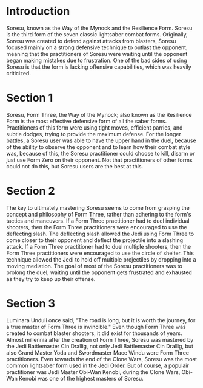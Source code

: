 # Introduction

Soresu, known as the Way of the Mynock and the Resilience Form.
Soresu is the third form of the seven classic lightsaber combat forms.
Originally, Soresu was created to defend against attacks from blasters, Soresu focused mainly on a strong defensive technique to outlast the opponent, meaning that the practitioners of Soresu were waiting until the opponent began making mistakes due to frustration.
One of the bad sides of using Soresu is that the form is lacking offensive capabilities, which was heavily criticized.

# Section 1

Soresu, Form Three, the Way of the Mynock; also known as the Resilience Form is the most effective defensive form of all the saber forms.
Practitioners of this form were using tight moves, efficient parries, and subtle dodges, trying to provide the maximum defense.
For the longer battles, a Soresu user was able to have the upper hand in the duel, because of the ability to observe the opponent and to learn how their combat style was, because of this, the Soresu practitioner could choose to kill, disarm or just use Form Zero on their opponent.
Not that practitioners of other forms could not do this, but Soresu users are the best at this.

# Section 2

The key to ultimately mastering Soresu seems to come from grasping the concept and philosophy of Form Three, rather than adhering to the form's tactics and maneuvers.
If a Form Three practitioner had to duel individual shooters, then the Form Three practitioners were encouraged to use the deflecting slash.
The deflecting slash allowed the Jedi using Form Three to come closer to their opponent and deflect the projectile into a slashing attack.
If a Form Three practitioner had to duel multiple shooters, then the Form Three practitioners were encouraged to use the circle of shelter.
This technique allowed the Jedi to hold off multiple projectiles by dropping into a moving mediation.
The goal of most of the Soresu practitioners was to prolong the duel, waiting until the opponent gets frustrated and exhausted as they try to keep up their offense.

# Section 3

Luminara Unduli once said, "The road is long, but it is worth the journey, for a true master of Form Three is invincible." Even though Form Three was created to combat blaster shooters, it did exist for thousands of years.
Almost millennia after the creation of Form Three, Soresu was mastered by the Jedi Battlemaster Cin Drallig, not only Jedi Battlemaster Cin Drallig, but also Grand Master Yoda and Swordmaster Mace Windu were Form Three practitioners.
Even towards the end of the Clone Wars, Soresu was the most common lightsaber form used in the Jedi Order.
But of course, a populair practitioner was Jedi Master Obi-Wan Kenobi, during the Clone Wars, Obi-Wan Kenobi was one of the highest masters of Soresu.
